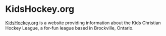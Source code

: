 # KidsHockey.org
[KidsHockey.org](KidsHockey.org) is a website providing information about the Kids Christian Hockey League, a for-fun league based in Brockville, Ontario.
